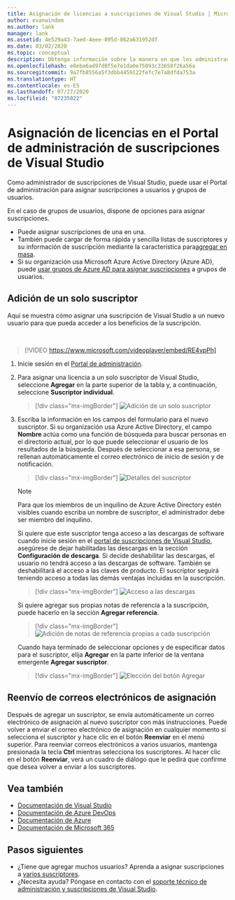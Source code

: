 ```yaml
---
title: Asignación de licencias a suscripciones de Visual Studio | Microsoft Docs
author: evanwindom
ms.author: lank
manager: lank
ms.assetid: 4e529a43-7aed-4eee-895d-862a631952df
ms.date: 03/02/2020
ms.topic: conceptual
description: Obtenga información sobre la manera en que los administradores pueden asignar licencias a los suscriptores.
ms.openlocfilehash: e8eba6ad97d0f5e7e1da0e75093c33658f26a56a
ms.sourcegitcommit: 9a7fb8556a5f3dbb4459122fefc7e7a8dfda753a
ms.translationtype: HT
ms.contentlocale: es-ES
ms.lasthandoff: 07/27/2020
ms.locfileid: "87235022"
---
```

# <a name="assign-licenses-in-the-visual-studio-subscriptions-administration-portal"></a>Asignación de licencias en el Portal de administración de suscripciones de Visual Studio
Como administrador de suscripciones de Visual Studio, puede usar el Portal de administración para asignar suscripciones a usuarios y grupos de usuarios.

En el caso de grupos de usuarios, dispone de opciones para asignar suscripciones.  
- Puede asignar suscripciones de una en una.
- También puede cargar de forma rápida y sencilla listas de suscriptores y su información de suscripción mediante la característica para[agregar en masa](assign-license-bulk.md).
- Si su organización usa Microsoft Azure Active Directory (Azure AD), puede [usar grupos de Azure AD para asignar suscripciones](https://docs.microsoft.com/visualstudio/subscriptions/assign-license-bulk#use-azure-active-directory-groups-to-assign-subscriptions) a grupos de usuarios.  


## <a name="add-a-single-subscriber"></a>Adición de un solo suscriptor
Aquí se muestra cómo asignar una suscripción de Visual Studio a un nuevo usuario para que pueda acceder a los beneficios de la suscripción.

<br>

> [!VIDEO https://www.microsoft.com/videoplayer/embed/RE4vpPh]


1. Inicie sesión en el [Portal de administración](https://manage.visualstudio.com).
2. Para asignar una licencia a un solo suscriptor de Visual Studio, seleccione **Agregar** en la parte superior de la tabla y, a continuación, seleccione **Suscriptor individual**.
   > [!div class="mx-imgBorder"]
   > ![Adición de un solo suscriptor](_img/assign-license-add/add-subscriber-individual.png "Haga clic en Agregar y seleccione Suscriptor individual para asignar una sola suscripción.")
3. Escriba la información en los campos del formulario para el nuevo suscriptor. Si su organización usa Azure Active Directory, el campo **Nombre** actúa como una función de búsqueda para buscar personas en el directorio actual, por lo que puede seleccionar el usuario de los resultados de la búsqueda. Después de seleccionar a esa persona, se rellenan automáticamente el correo electrónico de inicio de sesión y de notificación.
   > [!div class="mx-imgBorder"]
   > ![Detalles del suscriptor](_img/assign-license-add/subscriber-details.png "Escriba el nombre del suscriptor y otros detalles, o elija entre los miembros del inquilino.")

    > [!NOTE]
    > Para que los miembros de un inquilino de Azure Active Directory estén visibles cuando escriba un nombre de suscriptor, el administrador debe ser miembro del inquilino. 


    Si quiere que este suscriptor tenga acceso a las descargas de software cuando inicie sesión en el [portal de suscripciones de Visual Studio](https://my.visualstudio.com?wt.mc_id=o~msft~docs), asegúrese de dejar habilitadas las descargas en la sección **Configuración de descarga**. Si decide deshabilitar las descargas, el usuario no tendrá acceso a las descargas de software.  También se deshabilitará el acceso a las claves de producto.  El suscriptor seguirá teniendo acceso a todas las demás ventajas incluidas en la suscripción.
   > [!div class="mx-imgBorder"]
   > ![Acceso a las descargas](media/access-to-downloads.png "Seleccione Permitir para proporcionar al suscriptor acceso a las descargas de software.")

    Si quiere agregar sus propias notas de referencia a la suscripción, puede hacerlo en la sección **Agregar referencia**.
   > [!div class="mx-imgBorder"]
   > ![Adición de notas de referencia propias a cada suscripción](media/add-subscriber-reference-notes.png "Use el campo Referencia para registrar notas sobre esta suscripción.")

    Cuando haya terminado de seleccionar opciones y de especificar datos para el suscriptor, elija **Agregar** en la parte inferior de la ventana emergente **Agregar suscriptor**.
   > [!div class="mx-imgBorder"]
   > ![Elección del botón Agregar](media/add-button.png "Haga clic en Agregar para guardar la información y asignar la suscripción al suscriptor.")

## <a name="resend-assignment-emails"></a>Reenvío de correos electrónicos de asignación
Después de agregar un suscriptor, se envía automáticamente un correo electrónico de asignación al nuevo suscriptor con más instrucciones. Puede volver a enviar el correo electrónico de asignación en cualquier momento si selecciona el suscriptor y hace clic en el botón **Reenviar** en el menú superior.  Para reenviar correos electrónicos a varios usuarios, mantenga presionada la tecla **Ctrl** mientras selecciona los suscriptores.  Al hacer clic en el botón **Reenviar**, verá un cuadro de diálogo que le pedirá que confirme que desea volver a enviar a los suscriptores.  

## <a name="see-also"></a>Vea también
- [Documentación de Visual Studio](https://docs.microsoft.com/visualstudio/)
- [Documentación de Azure DevOps](https://docs.microsoft.com/azure/devops/)
- [Documentación de Azure](https://docs.microsoft.com/azure/)
- [Documentación de Microsoft 365](https://docs.microsoft.com/microsoft-365/)


## <a name="next-steps"></a>Pasos siguientes
- ¿Tiene que agregar muchos usuarios?  Aprenda a asignar suscripciones a [varios suscriptores](assign-license-bulk.md).
- ¿Necesita ayuda?  Póngase en contacto con el [soporte técnico de administración y suscripciones de Visual Studio](https://visualstudio.microsoft.com/support/support-overview-vs).


